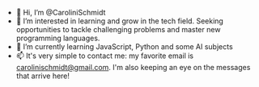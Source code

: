 - 👋 Hi, I’m @CaroliniSchmidt
- 👀 I’m interested in learning and grow in the tech field. Seeking opportunities to tackle challenging problems and master new programming languages.
- 🌱 I’m currently learning JavaScript, Python and some AI subjects
- 📫 It's very simple to contact me: my favorite email is carolinischmidt@gmail.com. I'm also keeping an eye on the messages that arrive here!


<!---
CaroliniSchmidt/CaroliniSchmidt is a ✨ special ✨ repository because its `README.md` (this file) appears on your GitHub profile.
You can click the Preview link to take a look at your changes.
--->
